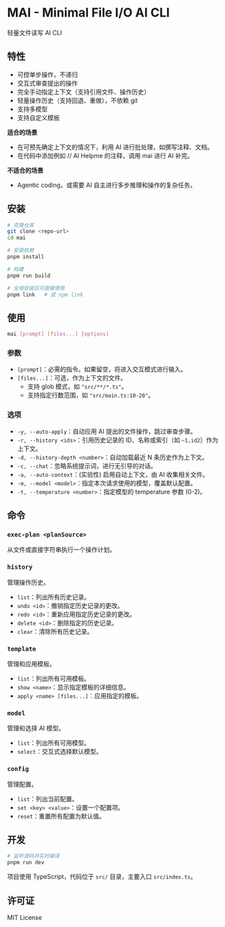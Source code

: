 # MAI - Minimal File I/O AI CLI

轻量文件读写 AI CLI

## 特性

- 可控单步操作，不递归
- 交互式审查提出的操作
- 完全手动指定上下文（支持引用文件、操作历史）
- 轻量操作历史（支持回退、重做），不依赖 git
- 支持多模型
- 支持自定义模板


**适合的场景**

- 在可预先确定上下文的情况下，利用 AI 进行批处理，如撰写注释、文档。
- 在代码中添加例如 // AI Helpme 的注释，调用 mai 进行 AI 补完。

**不适合的场景**

- Agentic coding，或需要 AI 自主进行多步推理和操作的复杂任务。

## 安装

```bash
# 克隆仓库
git clone <repo-url>
cd mai

# 安装依赖
pnpm install

# 构建
pnpm run build

# 全局安装后可直接使用
pnpm link   # 或 npm link
```

## 使用

```bash
mai [prompt] [files...] [options]
```

### 参数

-   `[prompt]`：必需的指令。如果留空，将进入交互模式进行输入。
-   `[files...]`：可选，作为上下文的文件。
    -   支持 glob 模式，如 `"src/**/*.ts"`。
    -   支持指定行数范围，如 `"src/main.ts:10-20"`。

### 选项

-   `-y, --auto-apply`：自动应用 AI 提出的文件操作，跳过审查步骤。
-   `-r, --history <ids>`：引用历史记录的 ID、名称或索引（如 `~1,id2`）作为上下文。
-   `-d, --history-depth <number>`：自动加载最近 N 条历史作为上下文。
-   `-c, --chat`：忽略系统提示词，进行无引导的对话。
-   `-a, --auto-context`：(实验性) 启用自动上下文，由 AI 收集相关文件。
-   `-m, --model <model>`：指定本次请求使用的模型，覆盖默认配置。
-   `-t, --temperature <number>`：指定模型的 temperature 参数 (0-2)。

## 命令

### `exec-plan <planSource>`

从文件或直接字符串执行一个操作计划。

### `history`

管理操作历史。

-   `list`：列出所有历史记录。
-   `undo <id>`：撤销指定历史记录的更改。
-   `redo <id>`：重新应用指定历史记录的更改。
-   `delete <id>`：删除指定的历史记录。
-   `clear`：清除所有历史记录。

### `template`

管理和应用模板。

-   `list`：列出所有可用模板。
-   `show <name>`：显示指定模板的详细信息。
-   `apply <name> [files...]`：应用指定的模板。

### `model`

管理和选择 AI 模型。

-   `list`：列出所有可用模型。
-   `select`：交互式选择默认模型。

### `config`

管理配置。

-   `list`：列出当前配置。
-   `set <key> <value>`：设置一个配置项。
-   `reset`：重置所有配置为默认值。


## 开发

```bash
# 监听源码并实时编译
pnpm run dev
```

项目使用 TypeScript，代码位于 `src/` 目录，主要入口 `src/index.ts`。

## 许可证

MIT License